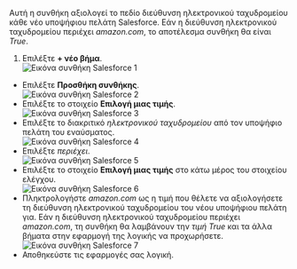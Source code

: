 Αυτή η συνθήκη αξιολογεί το πεδίο διεύθυνση ηλεκτρονικού ταχυδρομείου κάθε νέο υποψήφιου πελάτη Salesforce. Εάν η διεύθυνση ηλεκτρονικού ταχυδρομείου περιέχει *amazon.com*, το αποτέλεσμα συνθήκη θα είναι *True*.

1. Επιλέξτε **+ νέο βήμα**.  
![Εικόνα συνθήκη Salesforce 1](./media/connectors-create-api-salesforce/condition-1.png)   
- Επιλέξτε **Προσθήκη συνθήκης**.    
![Εικόνα συνθήκη Salesforce 2](./media/connectors-create-api-salesforce/condition-2.png)  
- Επιλέξτε το στοιχείο **Επιλογή μιας τιμής**.    
![Εικόνα συνθήκη Salesforce 3](./media/connectors-create-api-salesforce/condition-3.png)  
- Επιλέξτε το διακριτικό *ηλεκτρονικού ταχυδρομείου* από τον υποψήφιο πελάτη του εναύσματος.    
![Εικόνα συνθήκη Salesforce 4](./media/connectors-create-api-salesforce/condition-4.png)  
- Επιλέξτε *περιέχει*.      
![Εικόνα συνθήκη Salesforce 5](./media/connectors-create-api-salesforce/condition-5.png)  
- Επιλέξτε το στοιχείο **Επιλογή μιας τιμής** στο κάτω μέρος του στοιχείου ελέγχου.     
![Εικόνα συνθήκη Salesforce 6](./media/connectors-create-api-salesforce/condition-6.png)  
- Πληκτρολογήστε *amazon.com* ως η τιμή που θέλετε να αξιολογήσετε τη διεύθυνση ηλεκτρονικού ταχυδρομείου του νέου υποψήφιου πελάτη για. Εάν η διεύθυνση ηλεκτρονικού ταχυδρομείου περιέχει *amazon.com*, τη συνθήκη θα λαμβάνουν την *τιμή True* και τα άλλα βήματα στην εφαρμογή της λογικής να προχωρήσετε.    
![Εικόνα συνθήκη Salesforce 7](./media/connectors-create-api-salesforce/condition-7.png)  
- Αποθηκεύστε τις εφαρμογές σας λογική.  

